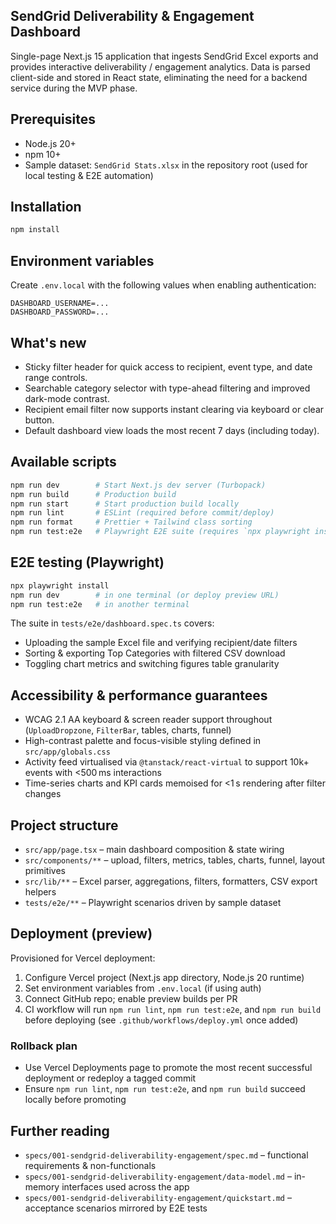## SendGrid Deliverability & Engagement Dashboard

Single-page Next.js 15 application that ingests SendGrid Excel exports and provides interactive deliverability / engagement analytics. Data is parsed client-side and stored in React state, eliminating the need for a backend service during the MVP phase.

## Prerequisites

- Node.js 20+
- npm 10+
- Sample dataset: `SendGrid Stats.xlsx` in the repository root (used for local testing & E2E automation)

## Installation

```bash
npm install
```

## Environment variables

Create `.env.local` with the following values when enabling authentication:

```
DASHBOARD_USERNAME=...
DASHBOARD_PASSWORD=...
```

## What's new

- Sticky filter header for quick access to recipient, event type, and date range controls.
- Searchable category selector with type-ahead filtering and improved dark-mode contrast.
- Recipient email filter now supports instant clearing via keyboard or clear button.
- Default dashboard view loads the most recent 7 days (including today).

## Available scripts

```bash
npm run dev        # Start Next.js dev server (Turbopack)
npm run build      # Production build
npm run start      # Start production build locally
npm run lint       # ESLint (required before commit/deploy)
npm run format     # Prettier + Tailwind class sorting
npm run test:e2e   # Playwright E2E suite (requires `npx playwright install` first run)
```

## E2E testing (Playwright)

```bash
npx playwright install
npm run dev        # in one terminal (or deploy preview URL)
npm run test:e2e   # in another terminal
```

The suite in `tests/e2e/dashboard.spec.ts` covers:

- Uploading the sample Excel file and verifying recipient/date filters
- Sorting & exporting Top Categories with filtered CSV download
- Toggling chart metrics and switching figures table granularity

## Accessibility & performance guarantees

- WCAG 2.1 AA keyboard & screen reader support throughout (`UploadDropzone`, `FilterBar`, tables, charts, funnel)
- High-contrast palette and focus-visible styling defined in `src/app/globals.css`
- Activity feed virtualised via `@tanstack/react-virtual` to support 10k+ events with <500 ms interactions
- Time-series charts and KPI cards memoised for <1 s rendering after filter changes

## Project structure

- `src/app/page.tsx` – main dashboard composition & state wiring
- `src/components/**` – upload, filters, metrics, tables, charts, funnel, layout primitives
- `src/lib/**` – Excel parser, aggregations, filters, formatters, CSV export helpers
- `tests/e2e/**` – Playwright scenarios driven by sample dataset

## Deployment (preview)

Provisioned for Vercel deployment:

1. Configure Vercel project (Next.js app directory, Node.js 20 runtime)
2. Set environment variables from `.env.local` (if using auth)
3. Connect GitHub repo; enable preview builds per PR
4. CI workflow will run `npm run lint`, `npm run test:e2e`, and `npm run build` before deploying (see `.github/workflows/deploy.yml` once added)

### Rollback plan

- Use Vercel Deployments page to promote the most recent successful deployment or redeploy a tagged commit
- Ensure `npm run lint`, `npm run test:e2e`, and `npm run build` succeed locally before promoting

## Further reading

- `specs/001-sendgrid-deliverability-engagement/spec.md` – functional requirements & non-functionals
- `specs/001-sendgrid-deliverability-engagement/data-model.md` – in-memory interfaces used across the app
- `specs/001-sendgrid-deliverability-engagement/quickstart.md` – acceptance scenarios mirrored by E2E tests
